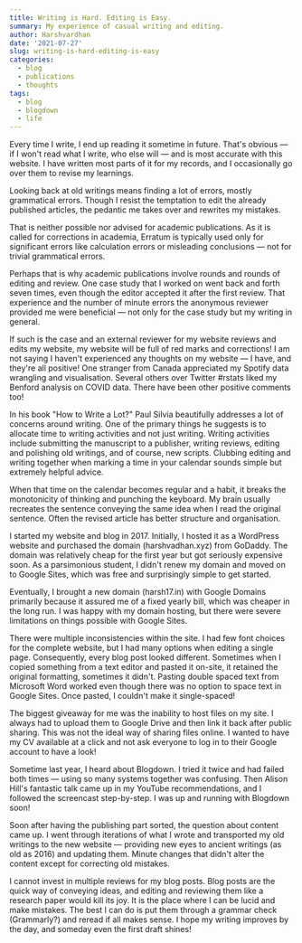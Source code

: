 ```yaml
---
title: Writing is Hard. Editing is Easy.
summary: My experience of casual writing and editing.
author: Harshvardhan
date: '2021-07-27'
slug: writing-is-hard-editing-is-easy
categories:
  - blog
  - publications
  - thoughts
tags:
  - blog
  - blogdown
  - life
---
```


Every time I write, I end up reading it sometime in future. That's obvious — if I won't read what I write, who else will — and is most accurate with this website. I have written most parts of it for my records, and I occasionally go over them to revise my learnings.

Looking back at old writings means finding a lot of errors, mostly grammatical errors. Though I resist the temptation to edit the already published articles, the pedantic me takes over and rewrites my mistakes. 

That is neither possible nor advised for academic publications. As it is called for corrections in academia, Erratum is typically used only for significant errors like calculation errors or misleading conclusions — not for trivial grammatical errors.

Perhaps that is why academic publications involve rounds and rounds of editing and review. One case study that I worked on went back and forth seven times, even though the editor accepted it after the first review. That experience and the number of minute errors the anonymous reviewer provided me were beneficial — not only for the case study but my writing in general.

If such is the case and an external reviewer for my website reviews and edits my website, my website will be full of red marks and corrections! I am not saying I haven't experienced any thoughts on my website — I have, and they're all positive! One stranger from Canada appreciated my Spotify data wrangling and visualisation. Several others over Twitter #rstats liked my Benford analysis on COVID data. There have been other positive comments too!

In his book "How to Write a Lot?" Paul Silvia beautifully addresses a lot of concerns around writing. One of the primary things he suggests is to allocate time to writing activities and not just writing. Writing activities include submitting the manuscript to a publisher, writing reviews, editing and polishing old writings, and of course, new scripts. Clubbing editing and writing together when marking a time in your calendar sounds simple but extremely helpful advice. 

When that time on the calendar becomes regular and a habit, it breaks the monotonicity of thinking and punching the keyboard. My brain usually recreates the sentence conveying the same idea when I read the original sentence. Often the revised article has better structure and organisation.

I started my website and blog in 2017. Initially, I hosted it as a WordPress website and purchased the domain (harshvadhan.xyz) from GoDaddy. The domain was relatively cheap for the first year but got seriously expensive soon. As a parsimonious student, I didn't renew my domain and moved on to Google Sites, which was free and surprisingly simple to get started. 

Eventually, I brought a new domain (harsh17.in) with Google Domains primarily because it assured me of a fixed yearly bill, which was cheaper in the long run. I was happy with my domain hosting, but there were severe limitations on things possible with Google Sites.

There were multiple inconsistencies within the site. I had few font choices for the complete website, but I had many options when editing a single page. Consequently, every blog post looked different. Sometimes when I copied something from a text editor and pasted it on-site, it retained the original formatting, sometimes it didn't. Pasting double spaced text from Microsoft Word worked even though there was no option to space text in Google Sites. Once pasted, I couldn't make it single-spaced! 

The biggest giveaway for me was the inability to host files on my site. I always had to upload them to Google Drive and then link it back after public sharing. This was not the ideal way of sharing files online. I wanted to have my CV available at a click and not ask everyone to log in to their Google account to have a look!

Sometime last year, I heard about Blogdown. I tried it twice and had failed both times — using so many systems together was confusing. Then Alison Hill's fantastic talk came up in my YouTube recommendations, and I followed the screencast step-by-step. I was up and running with Blogdown soon!

Soon after having the publishing part sorted, the question about content came up. I went through iterations of what I wrote and transported my old writings to the new website — providing new eyes to ancient writings (as old as 2016) and updating them. Minute changes that didn't alter the content except for correcting old mistakes.

I cannot invest in multiple reviews for my blog posts. Blog posts are the quick way of conveying ideas, and editing and reviewing them like a research paper would kill its joy. It is the place where I can be lucid and make mistakes. The best I can do is put them through a grammar check (Grammarly?) and reread if all makes sense. I hope my writing improves by the day, and someday even the first draft shines!
